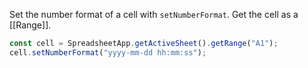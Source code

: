 Set the number format of a cell with `setNumberFormat`.
Get the cell as a [[Range]].

```js
const cell = SpreadsheetApp.getActiveSheet().getRange("A1");
cell.setNumberFormat("yyyy-mm-dd hh:mm:ss");
```
